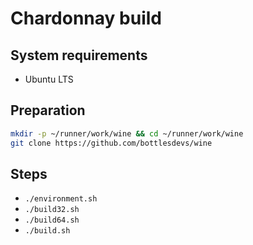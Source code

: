 # Chardonnay build

## System requirements
- Ubuntu LTS

## Preparation
```bash
mkdir -p ~/runner/work/wine && cd ~/runner/work/wine
git clone https://github.com/bottlesdevs/wine
```

## Steps
- `./environment.sh`
- `./build32.sh`
- `./build64.sh`
- `./build.sh`
